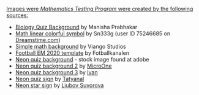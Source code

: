 <u> Images were _Mathematics Testing Program_ were created by the following sources: </u>
* [Biology Quiz Background](https://www.deviantart.com/manisha-prabhakar/art/Biology-Quiz-Background-713133128) by Manisha Prabhakar
* [Math linear colorful symbol](https://www.dreamstime.com/stock-illustration-math-linear-colorful-symbol-vector-bright-round-school-education-mathematical-circle-background-design-image75246685) by Sn333g (user ID 75246685 on [Dreamstime.com](www.dreamstime.com))
* [Simple math background](https://www.freelancer.sg/contest/design-me-simple-math-sign-background-pattern-very-easy-one-190907) by Viango Studios
* [Football EM 2020 template](https://www.fotballkanalen.com/blogg/alt-du-trenger-a-vite-om-vertsbyene-i-em-2021) by Fotballkanalen
* [Neon quiz background](https://stock.adobe.com/uk/search?k=quiz) - stock image found at adobe
* [Neon quiz background 2](https://www.vectorstock.com/royalty-free-vector/neon-quiz-sign-glow-question-mark-and-lighting-vector-30239919) by [MicroOne](https://www.vectorstock.com/royalty-free-vectors/vectors-by_MicroOne)
* [Neon quiz background 3](https://www.vectorstock.com/royalty-free-vectors/vectors-by_MicroOne) by [Ivan](https://stock.adobe.com/contributor/206607664/ivan?load_type=author&prev_url=detail)
* [Neon quiz sign](https://www.vectorstock.com/royalty-free-vector/neon-lettering-quiz-on-a-brick-wall-background-vector-24642873) by [Tatyanal](https://www.vectorstock.com/royalty-free-vectors/vectors-by_TatyanaL)
* [Neon star sign](https://www.dreamstime.com/quiz-neon-text-banner-brick-wall-questions-team-game-quiz-night-poster-pub-neon-signboard-night-bright-quiz-neon-text-banner-image182186614) by [Liubov Suvorova](https://www.dreamstime.com/lubahk90_info)


